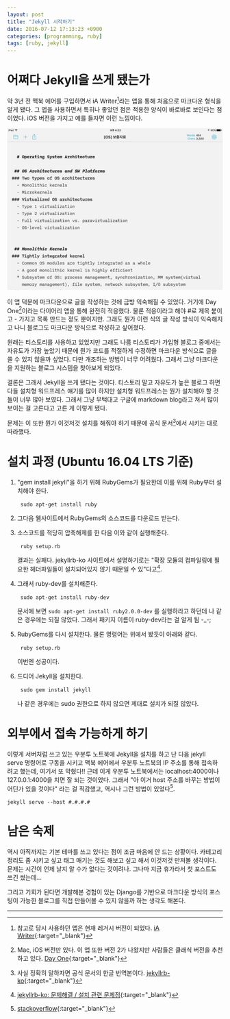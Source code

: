 ```yaml
---
layout: post
title: "Jekyll 시작하기"
date: 2016-07-12 17:13:23 +0900
categories: [programming, ruby]
tags: [ruby, jekyll]
---
```


# 어쩌다 Jekyll을 쓰게 됐는가

약 3년 전 맥북 에어를 구입하면서 iA Writer[^1]라는 앱을 통해 처음으로 마크다운 형식을 알게 됐다. 그 앱을 사용하면서 특히나 좋았던 점은 적용한 양식이 바로바로 보인다는 점이었다. iOS 버전을 가지고 예를 들자면 이런 느낌이다.

![iA Writer](/media/images/2016-07-03-01.jpg)

이 앱 덕분에 마크다운으로 글을 작성하는 것에 금방 익숙해질 수 있었다. 거기에 Day One[^2]이라는 다이어리 앱을 통해 완전히 적응했다. 물론 적응이라고 해야 \#로 제목 붙이고 \- 가지고 목록 만드는 정도 뿐이지만. 그래도 뭔가 이런 식의 글 작성 방식이 익숙해지고 나니 블로그도 마크다운 방식으로 작성하고 싶어졌다.

원래는 티스토리를 사용하고 있었지만 그래도 나름 티스토리가 가입형 블로그 중에서는 자유도가 가장 높았기 때문에 뭔가 코드를 적절하게 수정하면 마크다운 방식으로 글을 쓸 수 있지 않을까 싶었다. 다만 개조하는 방법이 너무 어려웠다. 그래서 그냥 마크다운을 지원하는 블로그 시스템을 찾아보게 되었다.

결론은 그래서 Jekyll을 쓰게 됐다는 것이다. 티스토리 말고 자유도가 높은 블로그 하면 다들 설치형 워드프레스 얘기를 많이 하지만 설치형 워드프레스는 뭔가 설치해야 할 것들이 너무 많아 보였다. 그래서 그냥 무턱대고 구글에 markdown blog라고 쳐서 많이 보이는 걸 고른다고 고른 게 이렇게 됐다.

문제는 이 또한 뭔가 이것저것 설치를 해줘야 하기 때문에 공식 문서[^3]에서 시키는 대로 따라했다.

# 설치 과정 (Ubuntu 16.04 LTS 기준)

1. "gem install jekyll"을 하기 위해 RubyGems가 필요한데 이를 위해 Ruby부터 설치해야 한다.

		sudo apt-get install ruby

2. 그다음 웹사이트에서 RubyGems의 소스코드를 다운로드 받는다.
3. 소스코드를 적당히 압축해제를 한 다음 이와 같이 실행해준다.

		ruby setup.rb

	결과는 실패다. jekyllrb-ko 사이트에서 설명하기로는 "확장 모듈의 컴파일링에 필요한 헤더파일들이 설치되어있지 않기 때문일 수 있"다고[^4].

4. 그래서 ruby-dev를 설치해준다.

		sudo apt-get install ruby-dev

	문서에 보면 `sudo apt-get install ruby2.0.0-dev` 를 실행하라고 하던데 나 같은 경우에는 되질 않았다. 그래서 패키지 이름이 ruby-dev라는 걸 알게 됨 -\_-;

5. RubyGems를 다시 설치한다. 물론 명령어는 위에서 봤듯이 아래와 같다.

		ruby setup.rb

	이번엔 성공이다.

6. 드디어 Jekyll을 설치한다.

		sudo gem install jekyll

	나 같은 경우에는 sudo 권한으로 하지 않으면 제대로 설치가 되질 않았다.

# 외부에서 접속 가능하게 하기

이렇게 서버처럼 쓰고 있는 우분투 노트북에 Jekyll을 설치를 하고 난 다음 jekyll serve 명령어로 구동을 시키고 맥북 에어에서 우분투 노트북의 IP 주소를 통해 접속하려고 했는데, 여기서 또 막혔다!! 근데 이게 우분투 노트북에서는 localhost:4000이나 127.0.0.1:4000을 치면 잘 되는 것이었다. 그래서 "아 이거 host 주소를 바꾸는 방법이 어딘가 있을 것이다" 라는 걸 직감했고, 역시나 그런 방법이 있었다[^5].

	jekyll serve --host #.#.#.#

# 남은 숙제

역시 아직까지는 기본 테마를 쓰고 있다는 점이 조금 마음에 안 드는 상황이다. 카테고리 정리도 좀 시키고 싶고 태그 매기는 것도 해보고 싶고 해서 이것저것 만져볼 생각이다. 문제는 시간이 언제 날지 알 수가 없다는 것이려나. 그나마 지금 휴가라서 첫 포스트도 쓰긴 썼는데...

그리고 기회가 된다면 개발해본 경험이 있는 Django를 기반으로 마크다운 방식의 포스팅이 가능한 블로그를 직접 만들어볼 수 있지 않을까 하는 생각도 해본다.

---

[^1]: 참고로 당시 사용하던 앱은 현재 레거시 버전이 되었다. [iA Writer](https://ia.net/writer){:target="\_blank"}
[^2]: Mac, iOS 버전만 있다. 이 앱 또한 버전 2가 나왔지만 사람들은 클래식 버전을 추천하고 있다. [Day One](http://dayoneapp.com){:target="\_blank"}
[^3]: 사실 정확히 말하자면 공식 문서의 한글 번역본이다. [jekyllrb-ko](https://jekyllrb-ko.github.io){:target="\_blank"}
[^4]: [jekyllrb-ko: 문제해결 / 설치 관련 문제점](https://jekyllrb-ko.github.io/docs/troubleshooting/#installation-problems){:target="\_blank"}
[^5]: [stackoverflow](http://stackoverflow.com/questions/16608466/connect-to-a-locally-built-jekyll-server-using-mobile-devices-in-the-lan){:target="\_blank"}
